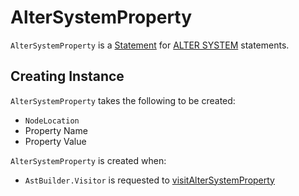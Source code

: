 # AlterSystemProperty

`AlterSystemProperty` is a [Statement](Statement.md) for [ALTER SYSTEM](AstBuilder_Visitor.md#visitAlterSystemProperty) statements.

## Creating Instance

`AlterSystemProperty` takes the following to be created:

* <span id="location"> `NodeLocation`
* <span id="propertyName"> Property Name
* <span id="propertyValue"> Property Value

`AlterSystemProperty` is created when:

* `AstBuilder.Visitor` is requested to [visitAlterSystemProperty](AstBuilder_Visitor.md#visitAlterSystemProperty)
